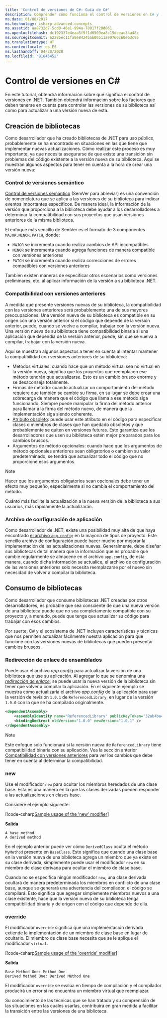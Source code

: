 ```yaml
---
title: 'Control de versiones de C#: Guía de C#'
description: Comprender cómo funciona el control de versiones en C# y .NET
ms.date: 01/08/2017
ms.technology: csharp-advanced-concepts
ms.assetid: aa8732d7-5cd0-46e1-994a-78017f20d861
ms.openlocfilehash: dc192337e4eaa5f9f1d6509ea8c15deeac34a48c
ms.sourcegitcommit: 62285ec11fa8e8424bab00511a90760c60e63c95
ms.translationtype: HT
ms.contentlocale: es-ES
ms.lasthandoff: 04/20/2020
ms.locfileid: "81645452"
---
```

# <a name="versioning-in-c"></a>Control de versiones en C\#

En este tutorial, obtendrá información sobre qué significa el control de versiones en .NET. También obtendrá información sobre los factores que deben tenerse en cuenta para controlar las versiones de su biblioteca así como para actualizar a una versión nueva de esta.

## <a name="authoring-libraries"></a>Creación de bibliotecas

Como desarrollador que ha creado bibliotecas de .NET para uso público, probablemente se ha encontrado en situaciones en las que tiene que implementar nuevas actualizaciones. Cómo realizar este proceso es muy importante, ya que necesita asegurarse de que existe una transición sin problemas del código existente a la versión nueva de su biblioteca. Aquí se muestran algunos aspectos para tener en cuenta a la hora de crear una versión nueva:

### <a name="semantic-versioning"></a>Control de versiones semántico

[Control de versiones semántico](https://semver.org/) (SemVer para abreviar) es una convención de nomenclatura que se aplica a las versiones de su biblioteca para indicar eventos importantes específicos.
De manera ideal, la información de la versión que proporciona a la biblioteca debe ayudar a los desarrolladores a determinar la compatibilidad con sus proyectos que usan versiones anteriores de la misma biblioteca.

El enfoque más sencillo de SemVer es el formato de 3 componentes `MAJOR.MINOR.PATCH`, donde:

- `MAJOR` se incrementa cuando realiza cambios de API incompatibles
- `MINOR` se incrementa cuando agrega funciones de manera compatible con versiones anteriores
- `PATCH` se incrementa cuando realiza correcciones de errores compatibles con versiones anteriores

También existen maneras de especificar otros escenarios como versiones preliminares, etc. al aplicar información de la versión a su biblioteca .NET.

### <a name="backwards-compatibility"></a>Compatibilidad con versiones anteriores

A medida que presente versiones nuevas de su biblioteca, la compatibilidad con las versiones anteriores será probablemente una de sus mayores preocupaciones.
Una versión nueva de su biblioteca es compatible en su origen con una versión anterior si el código que depende de la versión anterior, puede, cuando se vuelve a compilar, trabajar con la versión nueva.
Una versión nueva de su biblioteca tiene compatibilidad binaria si una aplicación que dependía de la versión anterior, puede, sin que se vuelva a compilar, trabajar con la versión nueva.

Aquí se muestran algunos aspectos a tener en cuenta al intentar mantener la compatibilidad con versiones anteriores de su biblioteca:

- Métodos virtuales: cuando hace que un método virtual sea no virtual en la versión nueva, significa que los proyectos que reemplacen ese método tendrán que actualizarse. Esto es un cambio brusco enorme y se desaconseja totalmente.
- Firmas de método: cuando actualizar un comportamiento del método requiere que también se cambie su firma, en su lugar se debe crear una sobrecarga de manera que el código que llama a ese método siga funcionando.
Siempre puede manipular la firma del método anterior para llamar a la firma del método nuevo, de manera que la implementación siga siendo coherente.
- [Atributo obsoleto](language-reference/attributes/general.md#obsolete-attribute): puede usar este atributo en el código para especificar clases o miembros de clases que han quedado obsoletos y que probablemente se quiten en versiones futuras. Esto garantiza que los desarrolladores que usen su biblioteca estén mejor preparados para los cambios bruscos.
- Argumentos de método opcionales: cuando hace que los argumentos de método opcionales anteriores sean obligatorios o cambien su valor predeterminado, se tendrá que actualizar todo el código que no proporcione esos argumentos.

> [!NOTE]
> Hacer que los argumentos obligatorios sean opcionales debe tener un efecto muy pequeño, especialmente si no cambia el comportamiento del método.

Cuánto más facilite la actualización a la nueva versión de la biblioteca a sus usuarios, más rápidamente la actualizarán.

### <a name="application-configuration-file"></a>Archivo de configuración de aplicación

Como desarrollador de .NET, existe una posibilidad muy alta de que haya encontrado [el archivo `app.config`](../framework/configure-apps/file-schema/index.md) en la mayoría de tipos de proyecto.
Este sencillo archivo de configuración puede hacer mucho por mejorar la implementación de las actualizaciones nuevas. Generalmente, debe diseñar sus bibliotecas de tal manera que la información que es probable que cambie regularmente se almacene en el archivo `app.config`, de esta manera, cuando dicha información se actualice, el archivo de configuración de las versiones anteriores solo necesita reemplazarse por el nuevo sin necesidad de volver a compilar la biblioteca.

## <a name="consuming-libraries"></a>Consumo de bibliotecas

Como desarrollador que consume bibliotecas .NET creadas por otros desarrolladores, es probable que sea consciente de que una nueva versión de una biblioteca puede que no sea completamente compatible con su proyecto y, a menudo, puede que tenga que actualizar su código para trabajar con esos cambios.

Por suerte, C# y el ecosistema de .NET incluyen características y técnicas que nos permiten actualizar fácilmente nuestra aplicación para que funcione con las versiones nuevas de bibliotecas que pueden presentar cambios bruscos.

### <a name="assembly-binding-redirection"></a>Redirección de enlace de ensamblados

Puede usar el archivo *app.config* para actualizar la versión de una biblioteca que use su aplicación. Al agregar lo que se denomina una [*redirección de enlace*](../framework/configure-apps/redirect-assembly-versions.md), se puede usar la nueva versión de la biblioteca sin tener que volver a compilar la aplicación. En el siguiente ejemplo se muestra cómo actualizaría el archivo *app.config* de la aplicación para usar la versión de revisión `1.0.1` de `ReferencedLibrary`, en lugar de la versión `1.0.0` con la que se ha compilado originalmente.

```xml
<dependentAssembly>
    <assemblyIdentity name="ReferencedLibrary" publicKeyToken="32ab4ba45e0a69a1" culture="en-us" />
    <bindingRedirect oldVersion="1.0.0" newVersion="1.0.1" />
</dependentAssembly>
```

> [!NOTE]
> Este enfoque solo funcionará si la versión nueva de `ReferencedLibrary` tiene compatibilidad binaria con su aplicación.
> Vea la sección anterior [Compatibilidad con versiones anteriores](#backwards-compatibility) para ver los cambios que debe tener en cuenta al determinar la compatibilidad.

### <a name="new"></a>new

Use el modificador `new` para ocultar los miembros heredados de una clase base. Esta es una manera en la que las clases derivadas pueden responder a las actualizaciones en clases base.

Considere el ejemplo siguiente:

[!code-csharp[Sample usage of the 'new' modifier](~/samples/snippets/csharp/versioning/new/Program.cs#sample)]

**Salida**

```console
A base method
A derived method
```

En el ejemplo anterior puede ver cómo `DerivedClass` oculta el método `MyMethod` presente en `BaseClass`.
Esto significa que cuando una clase base en la versión nueva de una biblioteca agrega un miembro que ya existe en su clase derivada, simplemente puede usar el modificador `new` en su miembro de clase derivada para ocultar el miembro de clase base.

Cuando no se especifica ningún modificador `new`, una clase derivada ocultará de manera predeterminada los miembros en conflicto de una clase base, aunque se generará una advertencia del compilador, el código se compilará. Esto significa que agregar simplemente miembros nuevos a una clase existente, hace que la versión nueva de su biblioteca tenga compatibilidad binaria y de origen con el código que depende de ella.

### <a name="override"></a>override

El modificador `override` significa que una implementación derivada extiende la implementación de un miembro de clase base en lugar de ocultarlo. El miembro de clase base necesita que se le aplique el modificador `virtual`.

[!code-csharp[Sample usage of the 'override' modifier](../../samples/snippets/csharp/versioning/override/Program.cs#sample)]

**Salida**

```console
Base Method One: Method One
Derived Method One: Derived Method One
```

El modificador `override` se evalúa en tiempo de compilación y el compilador producirá un error si no encuentra un miembro virtual que reemplazar.

Su conocimiento de las técnicas que se han tratado y su comprensión de las situaciones en las cuales usarlas, contribuirá en gran medida a facilitar la transición entre las versiones de una biblioteca.
